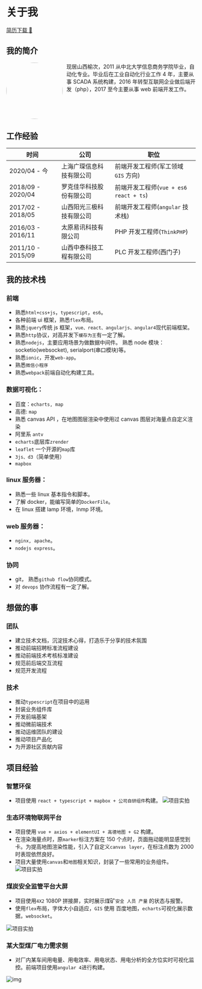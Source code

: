 # 关于我

<a href="./README.pdf"  target="_blank"> 简历下载 :bookmark_tabs:</a>

<!-- [简历下载 :bookmark_tabs:](./assets/images/avatar/avatar.jpg) -->

<!-- [相关证件下载](http://daily.edgexie.top/certificates.zip) -->

<!-- [一寸照下载 :boy:](assets/images/avatar/avatar.jpg) -->

## 我的简介

<div >
<img style="height: 150px; width: 150px; border-radius: 50%;float: left;margin-right: 10px" src="https://assets.edgexie.top/image/avatar/avatar-1.jpg"/>
现居山西榆次，2011 从中北大学信息商务学院毕业，自动化专业。毕业后在工业自动化行业工作 4 年，主要从事 SCADA 系统构建，2016 年转型互联网企业做后端开发（php），2017 至今主要从事 web 前端开发工作。
</div>
<div style="clear: both;"></div>

## 工作经验

| 时间              | 公司                     | 职位                                     |
| ----------------- | ------------------------ | ---------------------------------------- |
| 2020/04 - 今      | 上海广琛信息科技有限公司 | 前端开发工程师(军工领域 `GIS` 方向)      |
| 2018/09 - 2020/04 | 罗克佳华科技股份有限公司 | 前端开发工程师(`vue + es6` `react + ts`) |
| 2017/02 - 2018/05 | 山西阳光三极科技有限公司 | 前端开发工程师(`angular` 技术栈)         |
| 2016/03 - 2016/11 | 太原易讯科技有限公司     | PHP 开发工程师(`ThinkPHP`)               |
| 2011/10 - 2015/09 | 山西中泰科技工程有限公司 | PLC 开发工程师(西门子)                   |

## 我的技术栈

### 前端

- 熟悉`html+css+js`，`typescript`，`es6`。
- 各种前端 ui 框架，熟悉`flex`布局。
- 熟悉`jquery`传统 js 框架，`vue、react、angularjs、angular4`现代前端框架。
- 熟悉`http`协议，对高并发下`缓存为王`有一定了解。
- 熟悉`nodejs`，主要应用场景为做数据中间件。 熟悉 node 模块：socketio(websocket), serialport(串口模块)等。
- 熟悉`ionic`，开发`web-app`。
- 熟悉`微信小程序`
- 熟悉`webpack`前端自动化构建工具。

### 数据可视化：

- 百度：`echarts, map`
- 高德: `map`
- 熟悉 canvas API ，在地图图层渲染中使用过 canvas 图层对海量点自定义渲染
- 阿里系 `antv`
- `echarts`底层库`zrender`
- `leaflet` 一个开源的`map`库
- `3js、d3`（简单使用）
- `mapbox`

### linux 服务器：

- 熟悉一些 linux 基本指令和脚本。
- 了解 docker，能编写简单的`DockerFile`。
- 在 linux 搭建 lamp 环境，lnmp 环境。

### web 服务器：

- `nginx, apache`。
- `nodejs express`。

### 协同

- git， 熟悉`github flow`协同模式。
- 对 `devops` 协作流程有一定了解。

## 想做的事

### 团队

- 建立技术文档，沉淀技术心得，打造乐于分享的技术氛围
- 推动前端招聘标准流程建设
- 推动前端技术考核标准建设
- 规范前后端交互流程
- 规范开发流程

### 技术

- 推动`typescript`在项目中的运用
- 封装业务组件库
- 开发前端基架
- 推动微前端技术
- 推动运维团队的建设
- 推动项目产品化
- 为开源社区贡献内容

## 项目经验

### 智慧环保

- 项目使用 `react + typescript + mapbox + 公司自研组件`构建。
  ![项目实拍](https://rk.edgexie.top/images/sentry.jpg)

### 生态环境物联网平台

- 项目使用 `vue + axios + elementUI + 高德地图 + G2` 构建。
- 在渲染海量点时，原`marker`标注方案在 150 个点时，页面拖动能明显感觉到卡。为提高地图渲染性能，引入了自定义`canvas layer`，在标注点数为 2000 时表现依然良好。
- 项目大量使用`canvas`和`地图`相关知识，封装了一些常用的业务组件。
  ![项目实拍](https://rk.edgexie.top/images/rk-che.jpg)

### 煤炭安全监管平台大屏

- 项目使用`4X2` 1080P 拼接屏，实时展示煤矿`安全 人员 产量` 的状态与报警。
- 使用`flex`布局，字体大小自适应，`GIS` 使用 百度地图，`echarts`可视化展示数据，`websocket`。

![项目实拍](https://ygsj.edgexie.top/images/jumbotron-real.jpg)

### 某大型煤厂电力需求侧

- 对厂内某车间用电量、用电效率、用电状态、用电分析的全方位实时可视化监控。前端项目使用`angular 4`进行构建。

![img](https://ygsj.edgexie.top/image/power/power-2.png)
